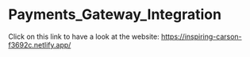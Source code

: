 # Payments_Gateway_Integration

Click on this link to have a look at the website:
https://inspiring-carson-f3692c.netlify.app/

